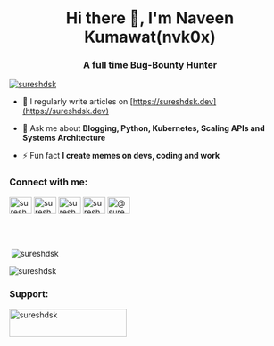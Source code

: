 <h1 align="center">Hi there 👋, I'm Naveen Kumawat(nvk0x)</h1>
<h3 align="center">A full time Bug-Bounty Hunter</h3>

<p align="left"> <a href="https://twitter.com/nvk0x" target="blank"><img src="https://img.shields.io/twitter/follow/nvk0x?logo=twitter&style=for-the-badge" alt="sureshdsk" /></a> </p>

- 📝 I regularly write articles on [https://sureshdsk.dev](https://sureshdsk.dev)

- 💬 Ask me about **Blogging, Python, Kubernetes, Scaling APIs and Systems Architecture**

- ⚡ Fun fact **I create memes on devs, coding and work**

<h3 align="left">Connect with me:</h3>
<p align="left">
<a href="https://twitter.com/sureshdsk" target="blank"><img align="center" src="https://raw.githubusercontent.com/rahuldkjain/github-profile-readme-generator/master/src/images/icons/Social/twitter.svg" alt="sureshdsk" height="30" width="40" /></a>
<a href="https://linkedin.com/in/sureshdsk" target="blank"><img align="center" src="https://raw.githubusercontent.com/rahuldkjain/github-profile-readme-generator/master/src/images/icons/Social/linked-in-alt.svg" alt="sureshdsk" height="30" width="40" /></a>
<a href="https://fb.com/sureshdsk" target="blank"><img align="center" src="https://raw.githubusercontent.com/rahuldkjain/github-profile-readme-generator/master/src/images/icons/Social/facebook.svg" alt="sureshdsk" height="30" width="40" /></a>
<a href="https://instagram.com/sureshdsk" target="blank"><img align="center" src="https://raw.githubusercontent.com/rahuldkjain/github-profile-readme-generator/master/src/images/icons/Social/instagram.svg" alt="sureshdsk" height="30" width="40" /></a>
<a href="https://medium.com/@sureshdsk" target="blank"><img align="center" src="https://raw.githubusercontent.com/rahuldkjain/github-profile-readme-generator/master/src/images/icons/Social/medium.svg" alt="@sureshdsk" height="30" width="40" /></a>
</p>


<br><br>

<p>&nbsp;<img align="center" src="https://github-readme-stats.vercel.app/api?username=sureshdsk&show_icons=true&locale=en" alt="sureshdsk" /></p>

<p><img align="center" src="https://github-readme-streak-stats.herokuapp.com/?user=sureshdsk&" alt="sureshdsk" /></p>

<h3 align="left">Support:</h3>
<p><a href="https://www.buymeacoffee.com/sureshdsk"> <img align="left" src="https://cdn.buymeacoffee.com/buttons/v2/default-yellow.png" height="50" width="210" alt="sureshdsk" /></a></p>
